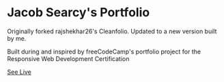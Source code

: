 # Jacob Searcy's Portfolio

Originally forked rajshekhar26's Cleanfolio. Updated to a new version built by me.

Built during and inspired by freeCodeCamp's portfolio project for the Responsive Web Development Certification

[See Live](https://jdsearcy03.github.io/portfolio/)
